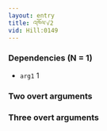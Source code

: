 ```yaml
---
layout: entry
title: འཁོལ་√2
vid: Hill:0149
---
```

### Dependencies (N = 1)
* `arg1` 1


### Two overt arguments


### Three overt arguments
